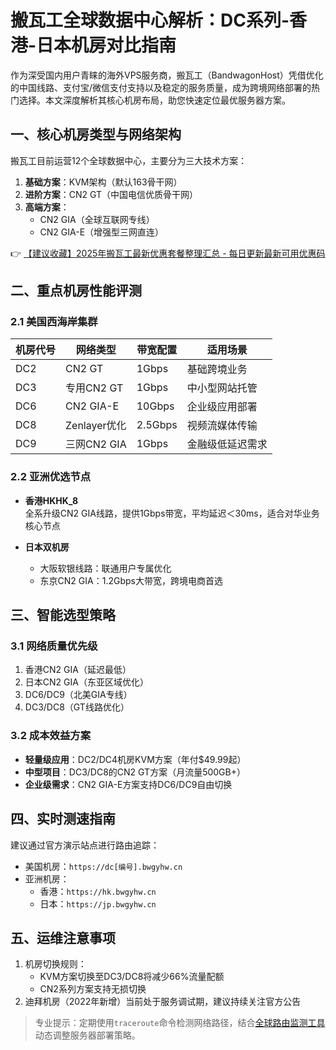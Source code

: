 # 搬瓦工全球数据中心解析：DC系列-香港-日本机房对比指南

作为深受国内用户青睐的海外VPS服务商，搬瓦工（BandwagonHost）凭借优化的中国线路、支付宝/微信支付支持以及稳定的服务质量，成为跨境网络部署的热门选择。本文深度解析其核心机房布局，助您快速定位最优服务器方案。

## 一、核心机房类型与网络架构
搬瓦工目前运营12个全球数据中心，主要分为三大技术方案：
1. **基础方案**：KVM架构（默认163骨干网）
2. **进阶方案**：CN2 GT（中国电信优质骨干网）
3. **高端方案**：
   - CN2 GIA（全球互联网专线）
   - CN2 GIA-E（增强型三网直连）

👉 [【建议收藏】2025年搬瓦工最新优惠套餐整理汇总 - 每日更新最新可用优惠码](https://bit.ly/banwagon)

## 二、重点机房性能评测
### 2.1 美国西海岸集群
| 机房代号 | 网络类型       | 带宽配置   | 适用场景         |
|----------|----------------|------------|------------------|
| DC2      | CN2 GT         | 1Gbps      | 基础跨境业务     |
| DC3      | 专用CN2 GT     | 1Gbps      | 中小型网站托管   |
| DC6      | CN2 GIA-E      | 10Gbps     | 企业级应用部署   |
| DC8      | Zenlayer优化   | 2.5Gbps    | 视频流媒体传输   |
| DC9      | 三网CN2 GIA    | 1Gbps      | 金融级低延迟需求 |

### 2.2 亚洲优选节点
- **香港HKHK_8**  
  全系升级CN2 GIA线路，提供1Gbps带宽，平均延迟＜30ms，适合对华业务核心节点

- **日本双机房**  
  - 大阪软银线路：联通用户专属优化
  - 东京CN2 GIA：1.2Gbps大带宽，跨境电商首选

## 三、智能选型策略
### 3.1 网络质量优先级
1. 香港CN2 GIA（延迟最低）
2. 日本CN2 GIA（东亚区域优化）  
3. DC6/DC9（北美GIA专线）
4. DC3/DC8（GT线路优化）

### 3.2 成本效益方案
- **轻量级应用**：DC2/DC4机房KVM方案（年付$49.99起）
- **中型项目**：DC3/DC8的CN2 GT方案（月流量500GB+）
- **企业级需求**：CN2 GIA-E方案支持DC6/DC9自由切换

## 四、实时测速指南
建议通过官方演示站点进行路由追踪：
- 美国机房：`https://dc[编号].bwgyhw.cn`
- 亚洲机房：  
  - 香港：`https://hk.bwgyhw.cn`  
  - 日本：`https://jp.bwgyhw.cn`

## 五、运维注意事项
1. 机房切换规则：
   - KVM方案切换至DC3/DC8将减少66%流量配额
   - CN2系列方案支持无损切换
2. 迪拜机房（2022年新增）当前处于服务调试期，建议持续关注官方公告

> 专业提示：定期使用`traceroute`命令检测网络路径，结合[全球路由监测工具](https://bit.ly/banwagon)动态调整服务器部署策略。